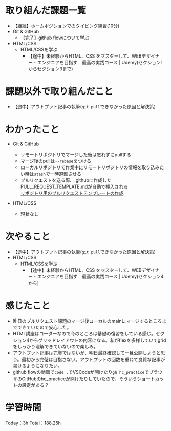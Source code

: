 # 取り組んだ課題一覧
- 【継続】ホームポジションでのタイピング練習(10分)
- Git & GitHub
    - 【完了】github flowについて学ぶ
- HTML/CSS
  - HTML/CSSを学ぶ
    - 【途中】未経験からHTML、CSS をマスターして、WEBデザイナー・エンジニアを目指す　最高の実践コース | Udemy(セクション1からセクション3まで)

# 課題以外で取り組んだこと
- 【途中】アウトプット記事の執筆(`git pull`できなかった原因と解決策)

# わかったこと
- Git & GitHub
  - リモートリポジトリでマージした後は忘れずにpullする
  - マージ後のpullは`--rebase`をつける
  - ローカルリポジトリで作業中にリモートリポジトリの情報を取り込みたい時は`stash`で一時避難させる
  - プルリクエストを送る際、.githubに作成したPULL_REQUEST_TEMPLATE.mdが自動で挿入される  
  [リポジトリ用のプルリクエストテンプレートの作成](https://docs.github.com/ja/communities/using-templates-to-encourage-useful-issues-and-pull-requests/creating-a-pull-request-template-for-your-repository)

- HTML/CSS
  - 現状なし

# 次やること
- 【途中】アウトプット記事の執筆(`git pull`できなかった原因と解決策)
- HTML/CSS
  - HTML/CSSを学ぶ
    - 【途中】未経験からHTML、CSS をマスターして、WEBデザイナー・エンジニアを目指す　最高の実践コース | Udemy(セクション4から)

# 感じたこと
- 昨日のプルリクエスト課題のマージ後ローカルのmainにマージするところまでできていたので安心した。
- HTML講座はコーダーなので今のところは基礎の復習をしている感じ。セクション4からグリッドレイアウトの内容になる。私がflexを多様していてgridをしっかり理解できていないので楽しみ。
- アウトプット記事は完璧ではないが、明日最終確認して一旦公開しようと思う。最初から完璧は目指さない。アウトプットの回数を重ねて良質な記事が書けるようになりたい。
- github flowの動画で`code .`でVSCodeが開けたり`gh hc_practice`でブラウザのGitHubのhc_practiceが開けたりしていたので、そういうショートカットの設定がある？

# 学習時間
Today：3h Total：188.25h
